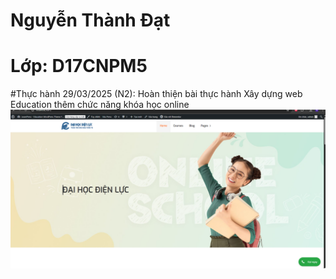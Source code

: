 # Nguyễn Thành Đạt
# Lớp: D17CNPM5
#Thực hành 29/03/2025 (N2): Hoàn thiện bài thực hành Xây dựng web Education thêm chức năng khóa học online
![ANH1.png](ANH1.png)
